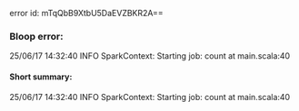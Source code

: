 error id: mTqQbB9XtbU5DaEVZBKR2A==
### Bloop error:

25/06/17 14:32:40 INFO SparkContext: Starting job: count at main.scala:40
#### Short summary: 

25/06/17 14:32:40 INFO SparkContext: Starting job: count at main.scala:40